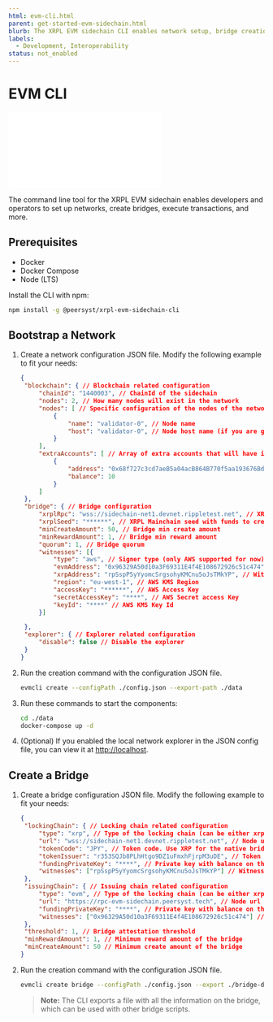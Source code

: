 ```yaml
---
html: evm-cli.html
parent: get-started-evm-sidechain.html
blurb: The XRPL EVM sidechain CLI enables network setup, bridge creation, transaction execution, and more.
labels:
  - Development, Interoperability
status: not_enabled
---
```

# EVM CLI

<embed src="/snippets/_evm-sidechain-disclaimer.md" />

The command line tool for the XRPL EVM sidechain enables developers and operators to set up networks, create bridges, execute transactions, and more.

## Prerequisites

- Docker
- Docker Compose
- Node (LTS)

Install the CLI with npm:

```bash
npm install -g @peersyst/xrpl-evm-sidechain-cli
```

## Bootstrap a Network

1. Create a network configuration JSON file. Modify the following example to fit your needs:
   
   ```JSON
   {
    "blockchain": { // Blockchain related configuration
        "chainId": "1440003", // ChainId of the sidechain
        "nodes": 2, // How many nodes will exist in the network
        "nodes": [ // Specific configuration of the nodes of the network
            {
                "name": "validator-0", // Node name
                "host": "validator-0", // Node host name (if you are going to host it externally) 
            }
        ],
		"extraAccounts": [ // Array of extra accounts that will have initial balance
            {
                "address": "0x68f727c3cd7aeB5a04acB864B770f5aa193676Bd",
                "balance": 10
            }
        ]
    },
    "bridge": { // Bridge configuration
        "xrplRpc": "wss://sidechain-net1.devnet.rippletest.net", // XRPL Mainchain RPC
        "xrplSeed": "******", // XRPL Mainchain seed with funds to create bridge account and witnesses
        "minCreateAmount": 50, // Bridge min create amount
        "minRewardAmount": 1, // Bridge min reward amount
        "quorum": 1, // Bridge quorum
        "witnesses": [{
            "type": "aws", // Signer type (only AWS supported for now)
            "evmAddress": "0x96329A50d10a3F69311E4f4E108672926c51c474", // Witness EVM address
            "xrpAddress": "rpSspP5yYyomcSrgsohyKMCnu5oJsTMkYP", // Witness XRP address
            "region": "eu-west-1", // AWS KMS Region
            "accessKey": "******", // AWS Access Key
            "secretAccessKey": "****", // AWS Secret access Key
            "keyId": "****" // AWS KMS Key Id
        }]

    },
    "explorer": { // Explorer related configuration 
        "disable": false // Disable the explorer
    }
   }
   ```

2. Run the creation command with the configuration JSON file.
   
   ```bash
   evmcli create --configPath ./config.json --export-path ./data
   ```

3. Run these commands to start the components:
   
   ```bash
   cd ./data
   docker-compose up -d
   ```

4. (Optional) If you enabled the local network explorer in the JSON config file, you can view it at [http://localhost](http://localhost).


## Create a Bridge

1. Create a bridge configuration JSON file. Modify the following example to fit your needs:
   
   ```JSON
   {
    "lockingChain": { // Locking chain related configuration
        "type": "xrp", // Type of the locking chain (can be either xrp or evm)
        "url": "wss://sidechain-net1.devnet.rippletest.net", // Node url of this chain
        "tokenCode": "JPY", // Token code. Use XRP for the native bridge
        "tokenIssuer": "r353SQJb8PLhHtgo9DZ1uFmxhFjrpM3uDE", // Token issuer for XRP or token address for EVM. Empty for native XRP
        "fundingPrivateKey": "****", // Private key with balance on this chain
        "witnesses": ["rpSspP5yYyomcSrgsohyKMCnu5oJsTMkYP"] // Witness array
    },
    "issuingChain": { // Issuing chain related configuration
        "type": "evm", // Type of the locking chain (can be either xrp or evm)
        "url": "https://rpc-evm-sidechain.peersyst.tech", // Node url of this chain
        "fundingPrivateKey": "****", // Private key with balance on this chain
        "witnesses": ["0x96329A50d10a3F69311E4f4E108672926c51c474"] // Witness array
    },
    "threshold": 1, // Bridge attestation threshold
    "minRewardAmount": 1, // Minimum reward amount of the bridge
    "minCreateAmount": 50 // Minimum create amount of the bridge
   }
   ```

2. Run the creation command with the configuration JSON file.
   
   ```bash
   evmcli create bridge --configPath ./config.json --export ./bridge-data.json
   ```

   > **Note:** The CLI exports a file with all the information on the bridge, which can be used with other bridge scripts.
